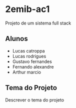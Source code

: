 # 2emib-ac1
Projeto de um sistema full stack
## Alunos
- Lucas catroppa
- Lucas rodrigues
- Gustavo fernandes
- Fernando alexandre
- Arthur marcio
## Tema do Projeto
Descrever o tema do projeto

